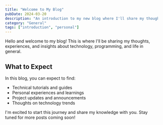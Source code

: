 ```yaml
---
title: "Welcome to My Blog"
pubDate: 2024-03-20
description: "An introduction to my new blog where I'll share my thoughts and experiences."
category: "General"
tags: ["introduction", "personal"]
---
```


Hello and welcome to my blog! This is where I'll be sharing my thoughts, experiences, and insights about technology, programming, and life in general.

## What to Expect

In this blog, you can expect to find:
- Technical tutorials and guides
- Personal experiences and learnings
- Project updates and announcements
- Thoughts on technology trends

I'm excited to start this journey and share my knowledge with you. Stay tuned for more posts coming soon! 